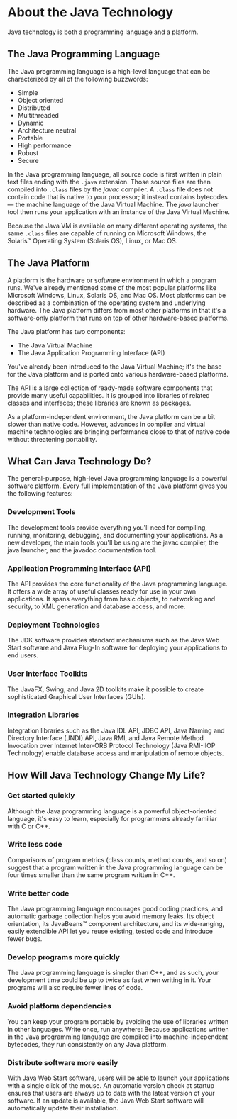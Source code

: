 # About the Java Technology
Java technology is both a programming language and a platform.

## The Java Programming Language
The Java programming language is a high-level language that can be characterized by all of the following buzzwords:

- Simple
- Object oriented
- Distributed
- Multithreaded
- Dynamic
- Architecture neutral
- Portable
- High performance
- Robust
- Secure

In the Java programming language, all source code is first written in plain text files ending with the `.java` extension. Those source files are then compiled into `.class` files by the *javac* compiler. A `.class` file does not contain code that is native to your processor; it instead contains bytecodes — the machine language of the Java Virtual Machine. The *java* launcher tool then runs your application with an instance of the Java Virtual Machine.

Because the Java VM is available on many different operating systems, the same `.class` files are capable of running on Microsoft Windows, the Solaris™ Operating System (Solaris OS), Linux, or Mac OS.

## The Java Platform
A platform is the hardware or software environment in which a program runs. We've already mentioned some of the most popular platforms like Microsoft Windows, Linux, Solaris OS, and Mac OS. Most platforms can be described as a combination of the operating system and underlying hardware. The Java platform differs from most other platforms in that it's a software-only platform that runs on top of other hardware-based platforms.

The Java platform has two components:

- The Java Virtual Machine
- The Java Application Programming Interface (API)

You've already been introduced to the Java Virtual Machine; it's the base for the Java platform and is ported onto various hardware-based platforms.

The API is a large collection of ready-made software components that provide many useful capabilities. It is grouped into libraries of related classes and interfaces; these libraries are known as packages.

As a platform-independent environment, the Java platform can be a bit slower than native code. However, advances in compiler and virtual machine technologies are bringing performance close to that of native code without threatening portability.

## What Can Java Technology Do?
The general-purpose, high-level Java programming language is a powerful software platform. Every full implementation of the Java platform gives you the following features:

### Development Tools
The development tools provide everything you'll need for compiling, running, monitoring, debugging, and documenting your applications. As a new developer, the main tools you'll be using are the javac compiler, the java launcher, and the javadoc documentation tool.

### Application Programming Interface (API)
The API provides the core functionality of the Java programming language. It offers a wide array of useful classes ready for use in your own applications. It spans everything from basic objects, to networking and security, to XML generation and database access, and more. 

### Deployment Technologies
The JDK software provides standard mechanisms such as the Java Web Start software and Java Plug-In software for deploying your applications to end users.

### User Interface Toolkits
The JavaFX, Swing, and Java 2D toolkits make it possible to create sophisticated Graphical User Interfaces (GUIs).

### Integration Libraries
Integration libraries such as the Java IDL API, JDBC API, Java Naming and Directory Interface (JNDI) API, Java RMI, and Java Remote Method Invocation over Internet Inter-ORB Protocol Technology (Java RMI-IIOP Technology) enable database access and manipulation of remote objects.

## How Will Java Technology Change My Life?
### Get started quickly
Although the Java programming language is a powerful object-oriented language, it's easy to learn, especially for programmers already familiar with C or C++.

### Write less code
Comparisons of program metrics (class counts, method counts, and so on) suggest that a program written in the Java programming language can be four times smaller than the same program written in C++.

### Write better code
The Java programming language encourages good coding practices, and automatic garbage collection helps you avoid memory leaks. Its object orientation, its JavaBeans™ component architecture, and its wide-ranging, easily extendible API let you reuse existing, tested code and introduce fewer bugs.

### Develop programs more quickly
The Java programming language is simpler than C++, and as such, your development time could be up to twice as fast when writing in it. Your programs will also require fewer lines of code.

### Avoid platform dependencies
You can keep your program portable by avoiding the use of libraries written in other languages.
Write once, run anywhere: Because applications written in the Java programming language are compiled into machine-independent bytecodes, they run consistently on any Java platform.

### Distribute software more easily
With Java Web Start software, users will be able to launch your applications with a single click of the mouse. An automatic version check at startup ensures that users are always up to date with the latest version of your software. If an update is available, the Java Web Start software will automatically update their installation.

